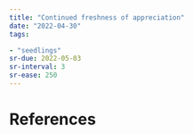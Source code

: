 ```yaml
---
title: "Continued freshness of appreciation"
date: "2022-04-30"
tags:

- "seedlings"
sr-due: 2022-05-03
sr-interval: 3
sr-ease: 250
---
```




# References
